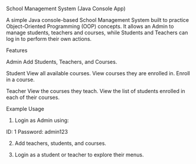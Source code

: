 School Management System (Java Console App)

A simple Java console-based School Management System built to practice Object-Oriented Programming (OOP) concepts.
It allows an Admin to manage students, teachers and courses, while Students and Teachers can log in to perform their own actions.




Features

Admin
Add Students, Teachers, and Courses.


Student
View all available courses.
View courses they are enrolled in.
Enroll in a course.


Teacher
View the courses they teach.
View the list of students enrolled in each of their courses.




Example Usage

1. Login as Admin using:

ID: 1
Password: admin123


2. Add teachers, students, and courses.


3. Login as a student or teacher to explore their menus.
